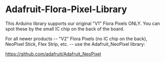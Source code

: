 Adafruit-Flora-Pixel-Library
============================

This Arduino library supports our original "V1" Flora Pixels ONLY. You can spot these by the small IC chip on the back of the board.

For all newer products -- "V2" Flora Pixels (no IC chip on the back), NeoPixel Stick, Flex Strip, etc. -- use the Adafruit_NeoPixel library:

https://github.com/adafruit/Adafruit_NeoPixel
